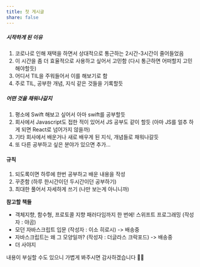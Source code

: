 ```yaml
---
title: 첫 게시글
share: false
---
```


##### **시작하게 된 이유**
1. 코로나로 인해 재택을 하면서 상대적으로 통근하는 2시간-3시간이 줄어들었음
2. 이 시간을 좀 더 효율적으로 사용하고 싶어서 고민함 (다시 통근하면 어떠할지 고민해야할듯)
3. 어디서 TIL을 주워들어서 이를 해보기로 함
4. 주로 TIL, 공부한 개념, 지식 같은 것들을 기록할듯

##### **어떤 것을 채워나갈지**
1. 평소에 Swift 해보고 싶어서 아마 swift를 공부할듯
2. 회사에서 Javascript도 접한 적이 있어서 JS 공부도 같이 할듯 (아마 JS를 얼추 하게 되면 React로 넘어가지 않을까)
3. 기타 회사에서 배운거나 새로 배우게 된 지식, 개념들로 채워나갈듯
4. 또 다른 공부하고 싶은 분야가 있으면 추가...

#### **규칙**
1. 되도록이면 하루에 한번 공부하고 배운 내용을 작성
2. 꾸준함 (하루 한시간이던 두시간이던 공부하기)
3. 최대한 풀어서 자세하게 쓰기 (나만 보는게 아니니까)


**참고할 책들**
* 객체지향, 함수형, 프로토콜 지향 패러다임까지 한 번에! 스위프트 프로그래밍 (작성자 : 야곰)
* 모던 자바스크립트 입문 (작성자 : 이소 히로시)  -> 배송중
* 자바스크립트는 왜 그 모양일까? (작성자 : 더글라스 크락포드) -> 배송중
* 더 사야지

내용이 부실할 수도 있으니 가볍게 봐주시면 감사하겠습니다 🙇‍♂️
